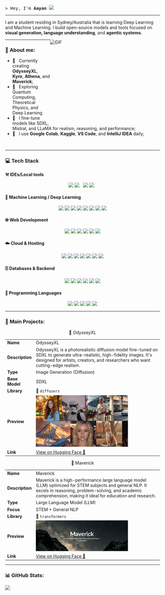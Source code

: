 <samp>> Hey, I'm **Aayan** <img src="https://media.giphy.com/media/hvRJCLFzcasrR4ia7z/giphy.gif" width="25"></samp>

---


I am a student residing in Sydney/Australia that is learning Deep Learning and Machine Learning. I build open-source models and tools focused on **visual generation, language understanding**, and **agentic systems**.

<img align="right" alt="GIF" src="https://media1.giphy.com/media/v1.Y2lkPTc5MGI3NjExMTBhYzY4M3JiMWNhODYzNTJyYmZ0anFjeml5Z2pnenBvemI5cWN1aSZlcD12MV9pbnRlcm5hbF9naWZfYnlfaWQmY3Q9Zw/ENY5vJgJPEfG3Ym14H/giphy.gif" width="358" height="268" />

---

### 🚀 **About me:**

- 🧠 &nbsp; Currently creating **OdysseyXL**, **Kyro**, **Athena**, and **Maverick**;
- 🧪 &nbsp; Exploring Quantum Computing, Theoretical Physics, and Deep Learning
- 🔭 &nbsp; I fine-tune models like SDXL, Mistral, and LLaMA for realism, reasoning, and performance;
- 🧰 &nbsp; I use **Google Colab**, **Kaggle**, **VS Code**, and **IntelliJ IDEA** daily;


</br>

---

### 💻 Tech Stack

#### ⚒️  IDEs/Local tools

<p align="center">
  <img src="https://img.shields.io/badge/IntelliJIDEA-000000.svg?style=for-the-badge&logo=intellij-idea&logoColor=yellow&color=black&labelColor=white"/>
  <img src="https://img.shields.io/badge/pycharm-143?style=for-the-badge&logo=pycharm&logoColor=black&color=black&labelColor=white"/>
  &nbsp;
  <img src="https://img.shields.io/badge/Visual%20Studio-5C2D91.svg?style=for-the-badge&logo=visual-studio&logoColor=white"/>
  <img src="https://img.shields.io/badge/Visual%20Studio%20Code-0078d7.svg?style=for-the-badge&logo=visual-studio-code&logoColor=white"/>
  &nbsp;
</p>

#### 🧠 Machine Learning / Deep Learning
<p align="center">
  <img src="https://img.shields.io/badge/Keras-%23D00000.svg?style=flat&logo=Keras&logoColor=white" />
  <img src="https://img.shields.io/badge/TensorFlow-%23FF6F00.svg?style=flat&logo=TensorFlow&logoColor=white" />
  <img src="https://img.shields.io/badge/PyTorch-%23EE4C2C.svg?style=flat&logo=PyTorch&logoColor=white" />
  <img src="https://img.shields.io/badge/numpy-%23013243.svg?style=flat&logo=numpy&logoColor=white" />
  <img src="https://img.shields.io/badge/pandas-%23150458.svg?style=flat&logo=pandas&logoColor=white" />
  <img src="https://img.shields.io/badge/Matplotlib-%23ffffff.svg?style=flat&logo=Matplotlib&logoColor=black" />
  <img src="https://img.shields.io/badge/Plotly-%233F4F75.svg?style=flat&logo=plotly&logoColor=white" />
  <img src="https://img.shields.io/badge/scikit--learn-%23F7931E.svg?style=flat&logo=scikit-learn&logoColor=white" />
</p>



#### 🌐 Web Development
<p align="center">
  <img src="https://img.shields.io/badge/Next-black?style=flat&logo=next.js&logoColor=white" />
  <img src="https://img.shields.io/badge/node.js-6DA55F?style=flat&logo=node.js&logoColor=white" />
  <img src="https://img.shields.io/badge/typescript-%23007ACC.svg?style=flat&logo=typescript&logoColor=white" />
  <img src="https://img.shields.io/badge/vite-%23646CFF.svg?style=flat&logo=vite&logoColor=white" />
  <img src="https://img.shields.io/badge/NPM-%23CB3837.svg?style=flat&logo=npm&logoColor=white" />
  <img src="https://img.shields.io/badge/React_Router-CA4245?style=flat&logo=react-router&logoColor=white" />
</p>



#### ☁️ Cloud & Hosting
<p align="center">
  <img src="https://img.shields.io/badge/AWS-%23FF9900.svg?style=flat&logo=amazon-aws&logoColor=white" />
  <img src="https://img.shields.io/badge/azure-%230072C6.svg?style=flat&logo=microsoftazure&logoColor=white" />
  <img src="https://img.shields.io/badge/GoogleCloud-%234285F4.svg?style=flat&logo=google-cloud&logoColor=white" />
  <img src="https://img.shields.io/badge/Cloudflare-F38020?style=flat&logo=Cloudflare&logoColor=white" />
  <img src="https://img.shields.io/badge/DigitalOcean-%230167ff.svg?style=flat&logo=digitalOcean&logoColor=white" />
  <img src="https://img.shields.io/badge/netlify-%23000000.svg?style=flat&logo=netlify&logoColor=#00C7B7" />
  <img src="https://img.shields.io/badge/vercel-%23000000.svg?style=flat&logo=vercel&logoColor=white" />
</p>



#### 🗄️ Databases & Backend
<p align="center">
  <img src="https://img.shields.io/badge/Amazon%20DynamoDB-4053D6?style=flat&logo=Amazon%20DynamoDB&logoColor=white" />
  <img src="https://img.shields.io/badge/MongoDB-%234ea94b.svg?style=flat&logo=mongodb&logoColor=white" />
  <img src="https://img.shields.io/badge/Supabase-3ECF8E?style=flat&logo=supabase&logoColor=white" />
  <img src="https://img.shields.io/badge/mysql-4479A1.svg?style=flat&logo=mysql&logoColor=white" />
  <img src="https://img.shields.io/badge/apache-%23D42029.svg?style=flat&logo=apache&logoColor=white" />
  <img src="https://img.shields.io/badge/nginx-%23009639.svg?style=flat&logo=nginx&logoColor=white" />
</p>



#### 🧰 Programming Languages
<p align="center">
  <img src="https://img.shields.io/badge/python-3670A0?style=flat&logo=python&logoColor=ffdd54" />
  <img src="https://img.shields.io/badge/c-%2300599C.svg?style=flat&logo=c&logoColor=white" />
  <img src="https://img.shields.io/badge/c++-%2300599C.svg?style=flat&logo=c%2B%2B&logoColor=white" />
  <img src="https://img.shields.io/badge/java-%23ED8B00.svg?style=flat&logo=openjdk&logoColor=white" />
  <img src="https://img.shields.io/badge/typescript-%23007ACC.svg?style=flat&logo=typescript&logoColor=white" />
</p>




---
### 🧪 **Main Projects:**

<div align="center">
📸 OdysseyXL
<table> <tr><td><strong>Name</strong></td><td>OdysseyXL</td></tr> <tr><td><strong>Description</strong></td><td>OdysseyXL is a photorealistic diffusion model fine-tuned on SDXL to generate ultra-realistic, high-fidelity images. It's designed for artists, creators, and researchers who want cutting-edge realism.</td></tr> <tr><td><strong>Type</strong></td><td>Image Generation (Diffusion)</td></tr> <tr><td><strong>Base Model</strong></td><td>SDXL</td></tr> <tr><td><strong>Library</strong></td><td>🧨 <code>diffusers</code></td></tr> <tr><td><strong>Preview</strong></td><td><img src="https://raw.githubusercontent.com/Aayan-Mishra/Images/refs/heads/main/4.0-Grid.png" width="300"/></td></tr> <tr><td><strong>Link</strong></td><td><a href="https://huggingface.co/collections/open-neo/odysseyxl-67d4cf53fa315a2e04ca20d5">View on Hugging Face 🤗</a></td></tr> </table> </div>
<div align="center">
🧠 Maverick
<table> <tr><td><strong>Name</strong></td><td>Maverick</td></tr> <tr><td><strong>Description</strong></td><td>Maverick is a high-performance large language model (LLM) optimized for STEM subjects and general NLP. It excels in reasoning, problem-solving, and academic comprehension, making it ideal for education and research.</td></tr> <tr><td><strong>Type</strong></td><td>Large Language Model (LLM)</td></tr> <tr><td><strong>Focus</strong></td><td>STEM + General NLP</td></tr> <tr><td><strong>Library</strong></td><td>🤗 <code>transformers</code></td></tr> <tr><td><strong>Preview</strong></td><td><img src="https://raw.githubusercontent.com/Aayan-Mishra/Images/refs/heads/main/Maverick.png" width="300"/></td></tr> <tr><td><strong>Link</strong></td><td><a href="https://huggingface.co/collections/Spestly/maverick-1-67ece486149311c0a3552e4a">View on Hugging Face 🤗</a></td></tr> </table> </div>

---

### 📊 **GitHub Stats:**

<p>
  <img height="180em" src="https://github-readme-stats.vercel.app/api/top-langs/?username=Aayan-Mishra&include_all_commits=true&theme=transparent&hide_border=true&layout=compact"/>
</p>
